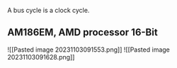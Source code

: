 A bus cycle is a clock cycle.
## AM186EM, AMD processor 16-Bit
![[Pasted image 20231103091553.png]]
![[Pasted image 20231103091628.png]]
